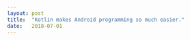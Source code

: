 ```yaml
---
layout: post
title:  "Kotlin makes Android programming so much easier."
date:   2018-07-01
---
```



<p align="center"><img src="{{ '/assets/img/kotlin-android-meme.jpg' | prepend: site.baseurl }}" alt=""></p>
